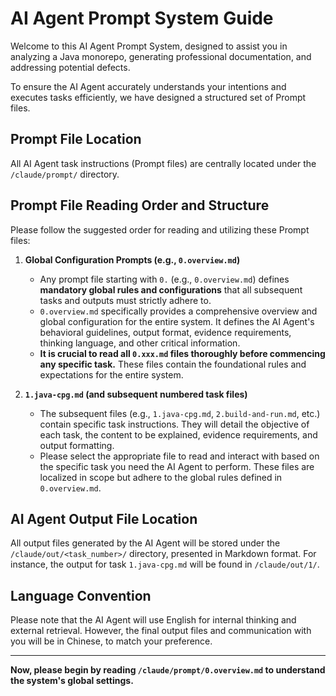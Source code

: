# AI Agent Prompt System Guide

Welcome to this AI Agent Prompt System, designed to assist you in analyzing a Java monorepo, generating professional documentation, and addressing potential defects.

To ensure the AI Agent accurately understands your intentions and executes tasks efficiently, we have designed a structured set of Prompt files.

## Prompt File Location

All AI Agent task instructions (Prompt files) are centrally located under the `/claude/prompt/` directory.

## Prompt File Reading Order and Structure

Please follow the suggested order for reading and utilizing these Prompt files:

1.  **Global Configuration Prompts (e.g., `0.overview.md`)**
    *   Any prompt file starting with `0.` (e.g., `0.overview.md`) defines **mandatory global rules and configurations** that all subsequent tasks and outputs must strictly adhere to.
    *   `0.overview.md` specifically provides a comprehensive overview and global configuration for the entire system. It defines the AI Agent's behavioral guidelines, output format, evidence requirements, thinking language, and other critical information.
    *   **It is crucial to read all `0.xxx.md` files thoroughly before commencing any specific task.** These files contain the foundational rules and expectations for the entire system.

2.  **`1.java-cpg.md` (and subsequent numbered task files)**
    *   The subsequent files (e.g., `1.java-cpg.md`, `2.build-and-run.md`, etc.) contain specific task instructions. They will detail the objective of each task, the content to be explained, evidence requirements, and output formatting.
    *   Please select the appropriate file to read and interact with based on the specific task you need the AI Agent to perform. These files are localized in scope but adhere to the global rules defined in `0.overview.md`.

## AI Agent Output File Location

All output files generated by the AI Agent will be stored under the `/claude/out/<task_number>/` directory, presented in Markdown format. For instance, the output for task `1.java-cpg.md` will be found in `/claude/out/1/`.

## Language Convention

Please note that the AI Agent will use English for internal thinking and external retrieval. However, the final output files and communication with you will be in Chinese, to match your preference.

---

**Now, please begin by reading `/claude/prompt/0.overview.md` to understand the system's global settings.**
